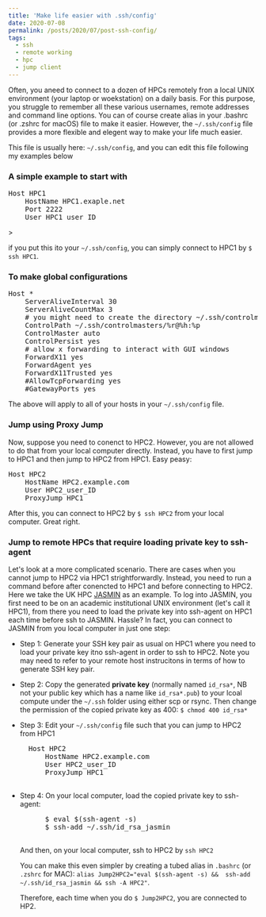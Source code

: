 ```yaml
---
title: 'Make life easier with .ssh/config'
date: 2020-07-08
permalink: /posts/2020/07/post-ssh-config/
tags:
  - ssh
  - remote working
  - hpc
  - jump client
---
```


Often, you aneed to connect to a dozen of HPCs remotely fron a local UNIX environment (your laptop or woekstation) on a daily basis. For this purpose, you struggle to remember all these various usernames, remote addresses and command line options. You can of course create alias in your .bashrc (or .zshrc for macOS) file to make it easier. However, the `~/.ssh/config` file provides a more flexible and elegent way to make your life much easier. 

This file is usually here: `~/.ssh/config`, and you can edit this file following my examples below

### A simple example to start with
<pre>
Host HPC1
	HostName HPC1.exaple.net
	Port 2222
	User HPC1_user_ID
</pre>>
if you put this ito your `~/.ssh/config`, you can simply connect to HPC1 by `$ ssh HPC1`.

### To make global configurations
<pre>
Host *
    ServerAliveInterval 30
    ServerAliveCountMax 3
    # you might need to create the directory ~/.ssh/controlmasters/
    ControlPath ~/.ssh/controlmasters/%r@%h:%p
    ControlMaster auto
    ControlPersist yes
    # allow x forwarding to interact with GUI windows
    ForwardX11 yes
    ForwardAgent yes
    ForwardX11Trusted yes
    #AllowTcpForwarding yes
    #GatewayPorts yes
</pre>
The above will apply to all of your hosts in your `~/.ssh/config` file.


### Jump using Proxy Jump
Now, suppose you need to conenct to HPC2. However, you are not allowed to do that from your local computer directly. Instead, you have to first jump to HPC1 and then jump to HPC2 from HPC1. Easy peasy:
<pre>
Host HPC2
	HostName HPC2.example.com
    User HPC2_user_ID
    ProxyJump HPC1
</pre>
After this, you can connect to HPC2 by `$ ssh HPC2` from your local computer. Great right. 

### Jump to remote HPCs that require loading private key to ssh-agent
Let's look at a more complicated scenario. There are cases when you cannot jump to HPC2 via HPC1 strightforwardly. Instead, you need to run a command before after conencted to HPC1 and before connecting to HPC2. 
Here we take the UK HPC [JASMIN](https://help.jasmin.ac.uk/article/187-login) as an example. To log into JASMIN, you first need to be on an academic institutional UNIX environment (let's call it HPC1), from there you need to load the private key into ssh-agent on HPC1 each time before ssh to JASMIN. Hassle? In fact, you can connect to JASMIN from you local computer in just one step: 

- Step 1: 
	Generate your SSH key pair as usual on HPC1 where you need to load your private key itno ssh-agent in order to ssh to HPC2. Note you may need to refer to your remote host instrucitons in terms of how to generate SSH key pair. 
- Step 2: 
	Copy the generated **private key** (normally named `id_rsa*`, NB not your public key which has a name like `id_rsa*.pub`) to your lcoal compute under the `~/.ssh` folder using either scp or rsync. Then change the permission of the copied private key as 400: `$ chmod 400 id_rsa*`
- Step 3: 
	Edit your `~/.ssh/config` file such that you can jump to HPC2 from HPC1
	<pre>
	Host HPC2
		HostName HPC2.example.com
	    User HPC2_user_ID
	    ProxyJump HPC1
	</pre>
- Step 4: 
	On your local computer, load the copied private key to ssh-agent:
	<pre>
		$ eval $(ssh-agent -s)
		$ ssh-add ~/.ssh/id_rsa_jasmin
	</pre>
	And then, on your local computer, ssh to HPC2 by `ssh HPC2`
	
	You can make this even simpler by creating a tubed alias in `.bashrc` (or `.zshrc` for MAC): 
	`alias Jump2HPC2="eval $(ssh-agent -s) &&  ssh-add ~/.ssh/id_rsa_jasmin && ssh -A HPC2"`. 
	
	Therefore, each time when you do `$ Jump2HPC2`, you are connected to HP2.


